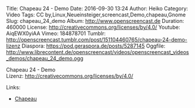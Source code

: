 Title: Chapeau 24 - Demo
Date: 2016-09-30 13:24
Author: Heiko
Category: Video
Tags: CC by,Linux,Neueinsteiger,screencast,Demo,chapeau,Gnome
Slug: chapeau_24_demo
Album: http://www.openscreencast.de
Duration: 460000
License: http://creativecommons.org/licenses/by/4.0/
Youtube: AiqEWX0yiAA
Vimeo: 184878701
Tumblr: http://openscreencast.tumblr.com/post/151104460765/chapeau-24-demo-lizenz
Diaspora: https://pod.geraspora.de/posts/5287145
Oggfile: http://www.librecontent.de/openscreencast/videos/openscreencast_videos_demos/chapeau_24_demo.ogg

Chapeau 24 - Demo  
Lizenz: <http://creativecommons.org/licenses/by/4.0/>  
  

Links:

  * [Chapeau](http://chapeaulinux.org/)


